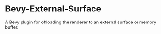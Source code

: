 # Bevy-External-Surface
A Bevy plugin for offloading the renderer to an external surface or memory buffer.
